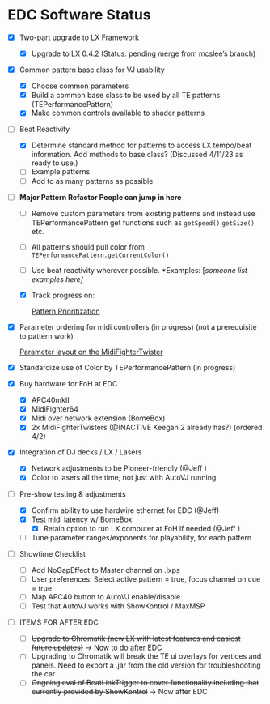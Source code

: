 # EDC Software Status

- [x]  Two-part upgrade to LX Framework
    - [x]  Upgrade to LX 0.4.2 (Status: pending merge from mcslee’s branch)
- [x]  Common pattern base class for VJ usability
    - [x]  Choose common parameters
    - [x]  Build a common base class to be used by all TE patterns (TEPerformancePattern)
    - [x]  Make common controls available to shader patterns
- [ ]  Beat Reactivity
    - [x]  Determine standard method for patterns to access LX tempo/beat information.  Add methods to base class?  (Discussed 4/11/23 as ready to use.)
    - [ ]  Example patterns
    - [ ]  Add to as many patterns as possible
- [ ]  **Major Pattern Refactor  **People can jump in here****
    - [ ]  Remove custom parameters from existing patterns and instead use TEPerformancePattern get functions such as `getSpeed()` `getSize()` etc.
    - [ ]  All patterns should pull color from `TEPerformancePattern.getCurrentColor()`
    - [ ]  Use beat reactivity wherever possible. *Examples: [*someone list examples here]*
    - [x]  Track progress on:
        
        [Pattern Prioritization](https://www.notion.so/f9a0be60ec344587b96f58e6e948f712?pvs=21)
        
- [x]  Parameter ordering for midi controllers (in progress) (not a prerequisite to pattern work)
    
    [Parameter layout on the MidiFighterTwister](EDC%20Software%20Status%2087a2e9a4cb7e4f7490de959da3f24d33/Parameter%20layout%20on%20the%20MidiFighterTwister%202ce7012a82d64ff5a123f8ce106e487b.md)
    
- [x]  Standardize use of Color by TEPerformancePattern (in progress)
- [x]  Buy hardware for FoH at EDC
    - [x]  APC40mkII
    - [x]  MidiFighter64
    - [x]  Midi over network extension (BomeBox)
    - [x]  2x MidiFighterTwisters (@INACTIVE Keegan 2 already has?) (ordered 4/2)
- [x]  Integration of DJ decks / LX / Lasers
    - [x]  Network adjustments to be Pioneer-friendly (@Jeff )
    - [x]  Color to lasers all the time, not just with AutoVJ running
- [ ]  Pre-show testing & adjustments
    - [x]  Confirm ability to use hardwire ethernet for EDC (@Jeff)
    - [x]  Test midi latency w/ BomeBox
        - [x]  Retain option to run LX computer at FoH if needed (@Jeff )
    - [ ]  Tune parameter ranges/exponents for playability, for each pattern
- [ ]  Showtime Checklist
    - [ ]  Add NoGapEffect to Master channel on .lxps
    - [ ]  User preferences: Select active pattern = true, focus channel on cue = true
    - [ ]  Map APC40 button to AutoVJ enable/disable
    - [ ]  Test that AutoVJ works with ShowKontrol / MaxMSP

- [ ]  ITEMS FOR AFTER EDC
    - [ ]  ~~Upgrade to Chromatik (new LX with latest features and easiest future updates)~~ → Now to do after EDC
    - [ ]  Upgrading to Chromatik will break the TE ui overlays for vertices and panels.  Need to export a .jar from the old version for troubleshooting the car
    - [ ]  ~~Ongoing eval of BeatLinkTrigger to cover functionality including that currently provided by ShowKontrol~~ → Now after EDC